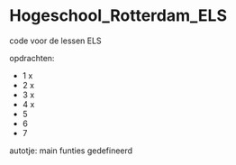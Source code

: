 # Hogeschool_Rotterdam_ELS
code voor de lessen ELS

opdrachten:
- 1 x
- 2 x
- 3 x
- 4 x
- 5
- 6
- 7

autotje: main funties gedefineerd

